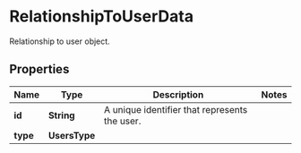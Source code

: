 # RelationshipToUserData

Relationship to user object.

## Properties

| Name     | Type          | Description                                   | Notes |
| -------- | ------------- | --------------------------------------------- | ----- |
| **id**   | **String**    | A unique identifier that represents the user. |
| **type** | **UsersType** |                                               |

